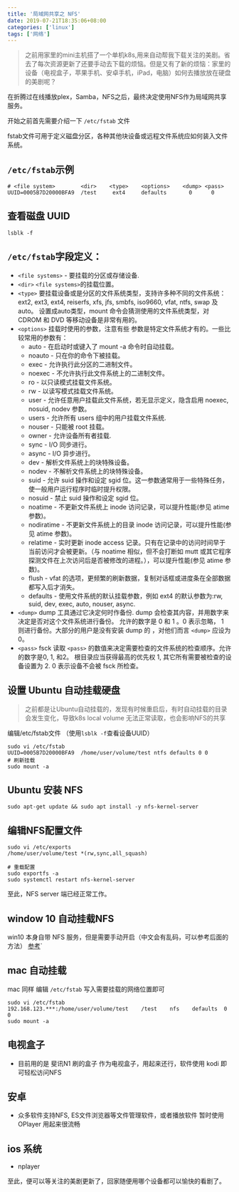 ```yaml
---
title: '局域网共享之 NFS'
date: 2019-07-21T18:35:06+08:00
categories: ['linux']
tags: ['网络']
---
```


> 之前用家里的mini主机搭了一个单机k8s,用来自动帮我下载关注的美剧。省去了每次资源更新了还要手动去下载的烦恼。但是又有了新的烦恼：家里的设备（电视盒子，苹果手机、安卓手机，iPad，电脑）如何去播放放在硬盘的美剧呢？

在折腾过在线播放plex，Samba，NFS之后，最终决定使用NFS作为局域网共享服务。

开始之前首先需要介绍一下 `/etc/fstab` 文件

fstab文件可用于定义磁盘分区，各种其他块设备或远程文件系统应如何装入文件系统。
## `/etc/fstab`示例
```
# <file system>        <dir>    <type>    <options>    <dump> <pass>
UUID=0005B7D20000BFA9  /test     ext4     defaults       0      0
```

## 查看磁盘 UUID
```
lsblk -f
```

## `/etc/fstab`字段定义：


- `<file systems>` - 要挂载的分区或存储设备.
- `<dir>`  `<file systems>`的挂载位置。
- `<type>` 要挂载设备或是分区的文件系统类型，支持许多种不同的文件系统：ext2, ext3, ext4, reiserfs, xfs, jfs, smbfs, iso9660, vfat, ntfs, swap 及 auto。 设置成auto类型，mount 命令会猜测使用的文件系统类型，对 CDROM 和 DVD 等移动设备是非常有用的。
- `<options>` 挂载时使用的参数，注意有些 参数是特定文件系统才有的。一些比较常用的参数有：
    - auto - 在启动时或键入了 mount -a 命令时自动挂载。
    - noauto - 只在你的命令下被挂载。
    - exec - 允许执行此分区的二进制文件。
    - noexec - 不允许执行此文件系统上的二进制文件。
    - ro - 以只读模式挂载文件系统。
    - rw - 以读写模式挂载文件系统。
    - user - 允许任意用户挂载此文件系统，若无显示定义，隐含启用 noexec, nosuid, nodev 参数。
    - users - 允许所有 users 组中的用户挂载文件系统.
    - nouser - 只能被 root 挂载。
    - owner - 允许设备所有者挂载.
    - sync - I/O 同步进行。
    - async - I/O 异步进行。
    - dev - 解析文件系统上的块特殊设备。
    - nodev - 不解析文件系统上的块特殊设备。
    - suid - 允许 suid 操作和设定 sgid 位。这一参数通常用于一些特殊任务，使一般用户运行程序时临时提升权限。
    - nosuid - 禁止 suid 操作和设定 sgid 位。
    - noatime - 不更新文件系统上 inode 访问记录，可以提升性能(参见 atime 参数)。
    - nodiratime - 不更新文件系统上的目录 inode 访问记录，可以提升性能(参见 atime 参数)。
    - relatime - 实时更新 inode access 记录。只有在记录中的访问时间早于当前访问才会被更新。（与 noatime 相似，但不会打断如  mutt 或其它程序探测文件在上次访问后是否被修改的进程。），可以提升性能(参见 atime 参数)。
    - flush - vfat 的选项，更频繁的刷新数据，复制对话框或进度条在全部数据都写入后才消失。
    - defaults - 使用文件系统的默认挂载参数，例如 ext4 的默认参数为:rw, suid, dev, exec, auto, nouser, async.
- `<dump>` dump 工具通过它决定何时作备份. dump 会检查其内容，并用数字来决定是否对这个文件系统进行备份。 允许的数字是 0 和 1 。0 表示忽略， 1 则进行备份。大部分的用户是没有安装 dump 的 ，对他们而言 `<dump>` 应设为 0。
- `<pass>` fsck 读取 `<pass>` 的数值来决定需要检查的文件系统的检查顺序。允许的数字是0, 1, 和2。 根目录应当获得最高的优先权 1, 其它所有需要被检查的设备设置为 2. 0 表示设备不会被 fsck 所检查。


## 设置 Ubuntu 自动挂载硬盘

> 之前都是让Ubuntu自动挂载的，发现有时候重启后，有时自动挂载的目录会发生变化，导致k8s local volume 无法正常读取，也会影响NFS的共享

编辑/etc/fstab文件 （使用`lsblk -f`查看设备UUID）
```
sudo vi /etc/fstab
UUID=0005B7D20000BFA9  /home/user/volume/test ntfs defaults 0 0
# 刷新挂载
sudo mount -a
```

## Ubuntu 安装 NFS

```
sudo apt-get update && sudo apt install -y nfs-kernel-server
```

## 编辑NFS配置文件
```
sudo vi /etc/exports
/home/user/volume/test *(rw,sync,all_squash)

# 重载配置
sudo exportfs -a
sudo systemctl restart nfs-kernel-server
```

至此，NFS server 端已经正常工作。

## window 10 自动挂载NFS

win10 本身自带 NFS 服务，但是需要手动开启（中文会有乱码，可以参考后面的方法） [参考](https://hkc.nasclub.vip/wordpress/?p=513)`

## mac 自动挂载

mac 同样 编辑 `/etc/fstab` 写入需要挂载的网络位置即可

```
sudo vi /etc/fstab
192.168.123.***:/home/user/volume/test    /test    nfs    defaults  0 0
sudo mount -a
```

## 电视盒子
- 目前用的是 斐讯N1 刷的盒子 作为电视盒子，用起来还行，软件使用 kodi 即可轻松访问NFS

## 安卓
- 众多软件支持NFS, ES文件浏览器等文件管理软件，或者播放软件 暂时使用 OPlayer 用起来很流畅

## ios 系统
- nplayer

至此，便可以等关注的美剧更新了，回家随便用哪个设备都可以愉快的看剧了。

